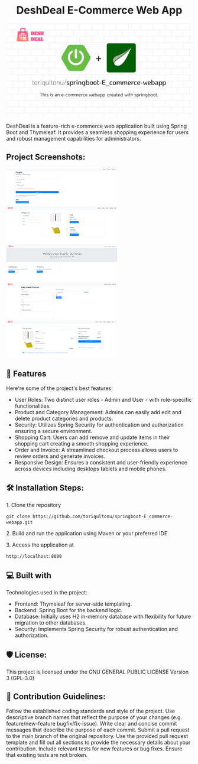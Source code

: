 <h1 align="center" id="title">DeshDeal E-Commerce Web App</h1>

<p align="center"><img src="https://raw.githubusercontent.com/toriqultonu/springboot-E_commerce-webapp/main/DeshDeal/src/main/resources/static/Picture1.png" alt="project-image"></p>

<p id="description">DeshDeal is a feature-rich e-commerce web application built using Spring Boot and Thymeleaf. It provides a seamless shopping experience for users and robust management capabilities for administrators.</p>

<h2>Project Screenshots:</h2>

<img src="https://github.com/toriqultonu/springboot-E_commerce-webapp/blob/main/DeshDeal/src/main/resources/static/screenshot/login.PNG?raw=true" alt="project-screenshot" width="300" height="100/">

<img src="https://raw.githubusercontent.com/toriqultonu/springboot-E_commerce-webapp/main/DeshDeal/src/main/resources/static/screenshot/shop.PNG" alt="project-screenshot" width="300" height="100/">

<img src="https://raw.githubusercontent.com/toriqultonu/springboot-E_commerce-webapp/main/DeshDeal/src/main/resources/static/screenshot/admin.PNG" alt="project-screenshot" width="300" height="100/">

<img src="https://raw.githubusercontent.com/toriqultonu/springboot-E_commerce-webapp/main/DeshDeal/src/main/resources/static/screenshot/productAdd.PNG" alt="project-screenshot" width="300" height="100/">

<img src="https://raw.githubusercontent.com/toriqultonu/springboot-E_commerce-webapp/main/DeshDeal/src/main/resources/static/screenshot/invoice.PNG" alt="project-screenshot" width="300" height="100/">

  
  
<h2>🧐 Features</h2>

Here're some of the project's best features:

*   User Roles: Two distinct user roles - Admin and User - with role-specific functionalities.
*   Product and Category Management: Admins can easily add edit and delete product categories and products.
*   Security: Utilizes Spring Security for authentication and authorization ensuring a secure environment.
*   Shopping Cart: Users can add remove and update items in their shopping cart creating a smooth shopping experience.
*   Order and Invoice: A streamlined checkout process allows users to review orders and generate invoices.
*   Responsive Design: Ensures a consistent and user-friendly experience across devices including desktops tablets and mobile phones.

<h2>🛠️ Installation Steps:</h2>

<p>1. Clone the repository</p>

```
git clone https://github.com/toriqultonu/springboot-E_commerce-webapp.git
```

<p>2. Build and run the application using Maven or your preferred IDE</p>

<p>3. Access the application at</p>

```
http://localhost:8090
```

  
  
<h2>💻 Built with</h2>

Technologies used in the project:

*   Frontend: Thymeleaf for server-side templating.
*   Backend: Spring Boot for the backend logic.
*   Database: Initially uses H2 in-memory database with flexibility for future migration to other databases.
*   Security: Implements Spring Security for robust authentication and authorization.

<h2>🛡️ License:</h2>

This project is licensed under the GNU GENERAL PUBLIC LICENSE Version 3 (GPL-3.0)

<h2>🍰 Contribution Guidelines:</h2>

Follow the established coding standards and style of the project. Use descriptive branch names that reflect the purpose of your changes (e.g. feature/new-feature bugfix/fix-issue). Write clear and concise commit messages that describe the purpose of each commit. Submit a pull request to the main branch of the original repository. Use the provided pull request template and fill out all sections to provide the necessary details about your contribution. Include relevant tests for new features or bug fixes. Ensure that existing tests are not broken.
